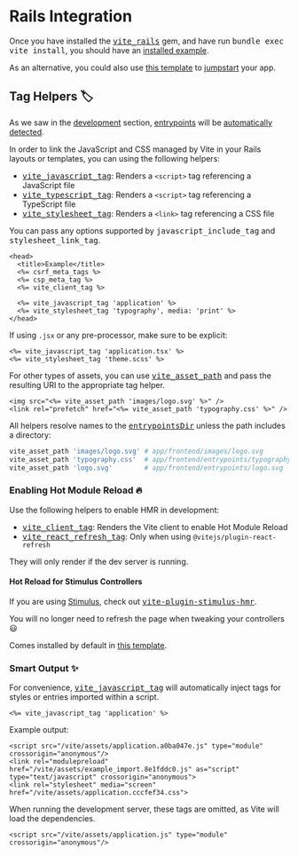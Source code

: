 [tag helpers]: /guide/rails.html#tag-helpers-%F0%9F%8F%B7
[discussions]: https://github.com/ElMassimo/vite_ruby/discussions
[rails]: https://rubyonrails.org/
[webpacker]: https://github.com/rails/webpacker
[vite rails]: https://github.com/ElMassimo/vite_ruby
[vite]: https://vitejs.dev/
[vite-templates]: https://github.com/vitejs/vite/tree/main/packages/create-app
[plugins]: https://vitejs.dev/plugins/
[configuration reference]: /config/
[build]: /config/#build-options
[dev options]: /config/#development-options
[json config]: /config/#shared-configuration-file-%F0%9F%93%84
[vite config]: /config/#configuring-vite-%E2%9A%A1
[sourceCodeDir]: /config/#sourcecodedir
[entrypointsDir]: /config/#entrypointsdir
[autoBuild]: /config/#autobuild
[entrypoints]: /guide/development.html#entrypoints-⤵%EF%B8%8F
[helpers]: https://github.com/ElMassimo/vite_ruby/blob/main/vite_rails/lib/vite_rails/tag_helpers.rb
[development]: /guide/development
[vite_rails]: https://github.com/ElMassimo/vite_ruby/tree/main/vite_rails
[installed example]: https://github.com/ElMassimo/vite_ruby/tree/main/examples/rails
[jumpstart]: https://github.com/ElMassimo/jumpstart-vite
[vite-plugin-stimulus-hmr]: https://github.com/ElMassimo/vite-plugin-stimulus-hmr
[stimulus]: https://stimulus.hotwire.dev/

# Rails Integration

Once you have installed the <kbd>[vite_rails]</kbd> gem, and have run <kbd>bundle exec vite install</kbd>,
you should have an [installed example].

As an alternative, you could also use [this template][jumpstart] to [jumpstart] your app.

## Tag Helpers 🏷

As we saw in the [development] section, [entrypoints] will be [automatically detected][entrypoints].

In order to link the JavaScript and CSS managed by Vite in your Rails layouts or
templates, you can using the following helpers:

- <kbd>[vite_javascript_tag][helpers]</kbd>: Renders a `<script>` tag referencing a JavaScript file
- <kbd>[vite_typescript_tag][helpers]</kbd>: Renders a `<script>` tag referencing a TypeScript file
- <kbd>[vite_stylesheet_tag][helpers]</kbd>: Renders a `<link>` tag referencing a CSS file

You can pass any options supported by <kbd>javascript_include_tag</kbd> and <kbd>stylesheet_link_tag</kbd>.

```erb
<head>
  <title>Example</title>
  <%= csrf_meta_tags %>
  <%= csp_meta_tag %>
  <%= vite_client_tag %>

  <%= vite_javascript_tag 'application' %>
  <%= vite_stylesheet_tag 'typography', media: 'print' %>
</head>
```

If using `.jsx` or any pre-processor, make sure to be explicit:

```erb
<%= vite_javascript_tag 'application.tsx' %>
<%= vite_stylesheet_tag 'theme.scss' %>
```


For other types of assets, you can use <kbd>[vite_asset_path][helpers]</kbd> and pass the resulting URI to the appropriate tag helper.

```erb
<img src="<%= vite_asset_path 'images/logo.svg' %>" />
<link rel="prefetch" href="<%= vite_asset_path 'typography.css' %>" />
```

All helpers resolve names to the <kbd>[entrypointsDir]</kbd>
unless the path includes a directory:

```ruby
vite_asset_path 'images/logo.svg' # app/frontend/images/logo.svg
vite_asset_path 'typography.css'  # app/frontend/entrypoints/typography.css
vite_asset_path 'logo.svg'        # app/frontend/entrypoints/logo.svg
```

### Enabling Hot Module Reload 🔥

Use the following helpers to enable HMR in development:

- <kbd>[vite_client_tag][helpers]</kbd>: Renders the Vite client to enable Hot Module Reload
- <kbd>[vite_react_refresh_tag][helpers]</kbd>: Only when using `@vitejs/plugin-react-refresh`

They will only render if the dev server is running.

#### Hot Reload for Stimulus Controllers

If you are using [Stimulus], check out <kbd>[vite-plugin-stimulus-hmr]</kbd>.

You will no longer need to refresh the page when tweaking your controllers 😃

Comes installed by default in [this template][jumpstart].

### Smart Output ✨

For convenience, <kbd>[vite_javascript_tag][helpers]</kbd> will automatically inject tags for styles or entries imported within a script.

```erb
<%= vite_javascript_tag 'application' %>
```

Example output:

```erb
<script src="/vite/assets/application.a0ba047e.js" type="module" crossorigin="anonymous"/>
<link rel="modulepreload" href="/vite/assets/example_import.8e1fddc0.js" as="script" type="text/javascript" crossorigin="anonymous">
<link rel="stylesheet" media="screen" href="/vite/assets/application.cccfef34.css">
```

When running the development server, these tags are omitted, as Vite will load the dependencies.

```erb
<script src="/vite/assets/application.js" type="module" crossorigin="anonymous"/>
```
